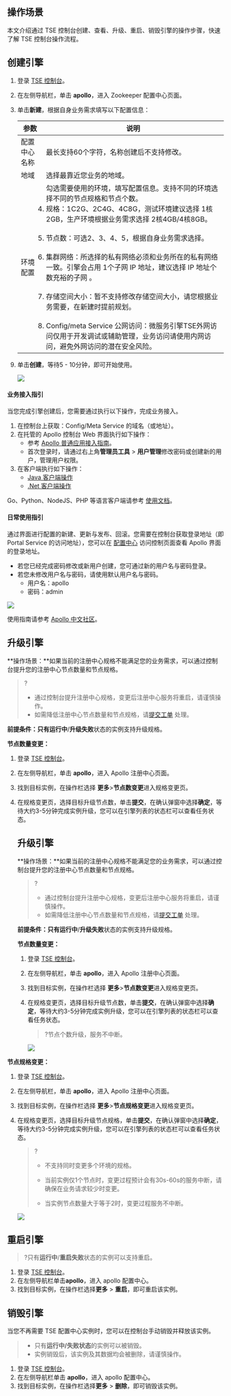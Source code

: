 ## 操作场景

本文介绍通过 TSE 控制台创建、查看、升级、重启、销毁引擎的操作步骤，快速了解 TSE 控制台操作流程。

## 创建引擎

1. 登录 [TSE 控制台](https://console.cloud.tencent.com/tse/apollo?rid=1)。

2. 在左侧导航栏，单击 **apollo**，进入 Zookeeper 配置中心页面。

3. 单击**新建**，根据自身业务需求填写以下配置信息：

   | 参数         | 说明                                                         |
   | ------------ | ------------------------------------------------------------ |
   | 配置中心名称 | 最长支持60个字符，名称创建后不支持修改。                     |
   | 地域         | 选择最靠近您业务的地域。                                     |
   | 环境配置     | 勾选需要使用的环境，填写配置信息。支持不同的环境选择不同的节点规格和节点个数。<br><li>规格：1C2G、2C4G、4C8G，测试环境建议选择 1核2GB，生产环境根据业务需求选择 2核4GB/4核8GB。</li><br/><li>节点数：可选2、3、4、5，根据自身业务需求选择。</li><br/><li>集群网络：所选择的私有网络必须和业务所在的私有网络一致。引擎会占用 1个子网 IP 地址，建议选择 IP 地址个数充裕的子网 。</li><br/><li>存储空间大小：暂不支持修改存储空间大小，请您根据业务需要，在新建时提前规划。</li><br/><li>Config/meta Service 公网访问：微服务引擎TSE外网访问仅用于开发调试或辅助管理，业务访问请使用内网访问，避免外网访问的潜在安全风险。</li> |

4. 单击**创建**，等待5 - 10分钟，即可开始使用。

   ![](https://qcloudimg.tencent-cloud.cn/raw/48136ab7a6cfeec8c8e87e9be74c250a.png)

   

#### 业务接入指引

当您完成引擎创建后，您需要通过执行以下操作，完成业务接入。

1. 在控制台上获取：Config/Meta Service 的域名（或地址）。
2. 在托管的 Apollo 控制台 Web 界面执行如下操作：
   - 参考 [Apollo 普通应用接入指南](https://www.apolloconfig.com/#/zh/usage/apollo-user-guide)。 
   - 首次登录时，请通过右上角**管理员工具** > **用户管理**修改密码或创建新的用户，管理用户权限。
3. 在客户端执行如下操作：
   - [Java 客户端操作](https://www.apolloconfig.com/#/zh/usage/java-sdk-user-guide)
   - [.Net 客户端操作](https://www.apolloconfig.com/#/zh/usage/dotnet-sdk-user-guide)

Go、Python、NodeJS、PHP 等语言客户端请参考 [使用文档](https://www.apolloconfig.com/#/zh/usage/third-party-sdks-user-guide)。

#### 日常使用指引

通过界面进行配置的新建、更新与发布、回滚。您需要在控制台获取登录地址（即 Portal Service 的访问地址），您可以在 [配置中心](https://console.cloud.tencent.com/tse/apollo?rid=1) 访问控制页面查看 Apollo 界面的登录地址。

- 若您已经完成密码修改或新用户创建，您可通过新的用户名与密码登录。
- 若您未修改用户名与密码，请使用默认用户名与密码。
  - 用户名：apollo
  - 密码：admin

![](https://qcloudimg.tencent-cloud.cn/raw/25aa3c837fdde331d8db7fa800db2dd6.png)

使用指南请参考 [Apollo 中文社区](https://www.apolloconfig.com/#/zh/usage/apollo-user-guide)。

## 升级引擎

**操作场景：**如果当前的注册中心规格不能满足您的业务需求，可以通过控制台提升您的注册中心节点数量和节点规格。

> ?
>
> - 通过控制台提升注册中心规格，变更后注册中心服务将重启，请谨慎操作。
> - 如需降低注册中心节点数量和节点规格，请[提交工单](https://console.cloud.tencent.com/workorder/category) 处理。

**前提条件：**只有**运行中**/**升级失败**状态的实例支持升级规格。



**节点数量变更：**

1. 登录 [TSE 控制台](https://console.cloud.tencent.com/tse)。

2. 在左侧导航栏，单击 **apollo**，进入 Apollo 注册中心页面。

3. 找到目标实例，在操作栏选择 **更多**>**节点数变更**进入规格变更页。

4. 在规格变更页，选择目标升级节点数，单击**提交**，在确认弹窗中选择**确定**，等待大约3-5分钟完成实例升级，您可以在引擎列表的状态栏可以查看任务状态。

   ## 升级引擎

   **操作场景：**如果当前的注册中心规格不能满足您的业务需求，可以通过控制台提升您的注册中心节点数量和节点规格。

   > ?
   >
   > - 通过控制台提升注册中心规格，变更后注册中心服务将重启，请谨慎操作。
   > - 如需降低注册中心节点数量和节点规格，请[提交工单](https://console.cloud.tencent.com/workorder/category) 处理。

   **前提条件：**只有**运行中**/**升级失败**状态的实例支持升级规格。

   

   **节点数量变更：**

   1. 登录 [TSE 控制台](https://console.cloud.tencent.com/tse)。

   2. 在左侧导航栏，单击 **apollo**，进入 Apollo 注册中心页面。

   3. 找到目标实例，在操作栏选择 **更多**>**节点数变更**进入规格变更页。

   4. 在规格变更页，选择目标升级节点数，单击**提交**，在确认弹窗中选择**确定**，等待大约3-5分钟完成实例升级，您可以在引擎列表的状态栏可以查看任务状态。

      > ?节点个数升级，服务不中断。

      ![](https://qcloudimg.tencent-cloud.cn/raw/ddbfcd26899cdf79c8e2b03481f8baf4.png)


**节点规格变更：**

1. 登录 [TSE 控制台](https://console.cloud.tencent.com/tse)。

2. 在左侧导航栏，单击 **apollo**，进入 Apollo 注册中心页面。

3. 找到目标实例，在操作栏选择 **更多**>**节点规格变更**进入规格变更页。

4. 在规格变更页，选择目标升级节点规格，单击**提交**，在确认弹窗中选择**确定**，等待大约3-5分钟完成实例升级，您可以在引擎列表的状态栏可以查看任务状态。

   > ?
   >
   > - 不支持同时变更多个环境的规格。
   >
   > - 当前实例仅1个节点时，变更过程预计会有30s-60s的服务中断，请确保在业务请求较少时变更。
   > - 当实例节点数量大于等于2时，变更过程服务不中断。


   ![](https://qcloudimg.tencent-cloud.cn/raw/873bc5e8b95c71c3f7030f62e32b5eac.png)



## 重启引擎

>?只有**运行中**/**重启失败**状态的实例可以支持重启。

1. 登录 [TSE 控制台](https://console.cloud.tencent.com/tse)。
2. 在左侧导航栏单击**apollo**，进入 apollo 配置中心。
3. 找到目标实例，在操作栏选择**更多** > **重启**，即可重启该实例。



## 销毁引擎

当您不再需要 TSE 配置中心实例时，您可以在控制台手动销毁并释放该实例。

>- 只有**运行中/失败状态**的实例可以被销毁。
>- 实例销毁后，该实例及其数据均会被删除，请谨慎操作。

1. 登录 [TSE 控制台](https://console.cloud.tencent.com/tse)。
2. 在左侧导航栏单击 **apollo**，进入 apollo 配置中心。
3. 找到目标实例，在操作栏选择**更多** > **删除**，即可销毁该实例。

